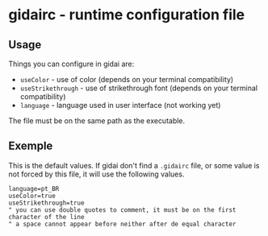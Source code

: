 # gidairc - runtime configuration file

## Usage

Things you can configure in gidai are:

- `useColor` - use of color (depends on your terminal compatibility)
- `useStrikethrough` - use of strikethrough font (depends on your terminal compatibility)
- `language` - language used in user interface (not working yet)

The file must be on the same path as the executable.

## Exemple

This is the default values. If gidai don't find a `.gidairc` file, or some value is not forced by this file, it will use the following values.
```
language=pt_BR
useColor=true
useStrikethrough=true
" you can use double quotes to comment, it must be on the first character of the line
" a space cannot appear before neither after de equal character
```
